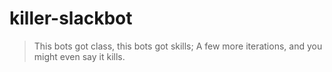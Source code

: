 # killer-slackbot
> This bots got class, this bots got skills;
> A few more iterations, and you might even say it kills.

